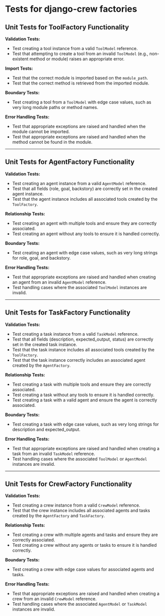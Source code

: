 # Tests for django-crew factories

## Unit Tests for ToolFactory Functionality

**Validation Tests:**

- Test creating a tool instance from a valid `ToolModel` reference.
- Test that attempting to create a tool from an invalid `ToolModel` (e.g., non-existent method or module) raises an appropriate error.

**Import Tests:**

- Test that the correct module is imported based on the `module_path`.
- Test that the correct method is retrieved from the imported module.

**Boundary Tests:**

- Test creating a tool from a `ToolModel` with edge case values, such as very long module paths or method names.

**Error Handling Tests:**

- Test that appropriate exceptions are raised and handled when the module cannot be imported.
- Test that appropriate exceptions are raised and handled when the method cannot be found in the module.

---

## Unit Tests for AgentFactory Functionality

**Validation Tests:**

- Test creating an agent instance from a valid `AgentModel` reference.
- Test that all fields (role, goal, backstory) are correctly set in the created agent instance.
- Test that the agent instance includes all associated tools created by the `ToolFactory`.

**Relationship Tests:**

- Test creating an agent with multiple tools and ensure they are correctly associated.
- Test creating an agent without any tools to ensure it is handled correctly.

**Boundary Tests:**

- Test creating an agent with edge case values, such as very long strings for role, goal, and backstory.

**Error Handling Tests:**

- Test that appropriate exceptions are raised and handled when creating an agent from an invalid `AgentModel` reference.
- Test handling cases where the associated `ToolModel` instances are invalid.

---

## Unit Tests for TaskFactory Functionality

**Validation Tests:**

- Test creating a task instance from a valid `TaskModel` reference.
- Test that all fields (description, expected_output, status) are correctly set in the created task instance.
- Test that the task instance includes all associated tools created by the `ToolFactory`.
- Test that the task instance correctly includes an associated agent created by the `AgentFactory`.

**Relationship Tests:**

- Test creating a task with multiple tools and ensure they are correctly associated.
- Test creating a task without any tools to ensure it is handled correctly.
- Test creating a task with a valid agent and ensure the agent is correctly associated.

**Boundary Tests:**

- Test creating a task with edge case values, such as very long strings for description and expected_output.

**Error Handling Tests:**

- Test that appropriate exceptions are raised and handled when creating a task from an invalid `TaskModel` reference.
- Test handling cases where the associated `ToolModel` or `AgentModel` instances are invalid.

---

## Unit Tests for CrewFactory Functionality

**Validation Tests:**

- Test creating a crew instance from a valid `CrewModel` reference.
- Test that the crew instance includes all associated agents and tasks created by the `AgentFactory` and `TaskFactory`.

**Relationship Tests:**

- Test creating a crew with multiple agents and tasks and ensure they are correctly associated.
- Test creating a crew without any agents or tasks to ensure it is handled correctly.

**Boundary Tests:**

- Test creating a crew with edge case values for associated agents and tasks.

**Error Handling Tests:**

- Test that appropriate exceptions are raised and handled when creating a crew from an invalid `CrewModel` reference.
- Test handling cases where the associated `AgentModel` or `TaskModel` instances are invalid.
